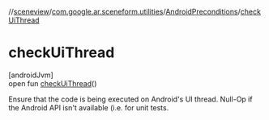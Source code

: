 //[sceneview](../../../index.md)/[com.google.ar.sceneform.utilities](../index.md)/[AndroidPreconditions](index.md)/[checkUiThread](check-ui-thread.md)

# checkUiThread

[androidJvm]\
open fun [checkUiThread](check-ui-thread.md)()

Ensure that the code is being executed on Android's UI thread. Null-Op if the Android API isn't available (i.e. for unit tests.
